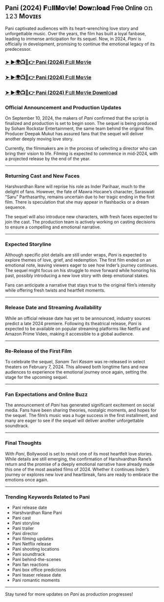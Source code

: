 ##  Pani (2024) 𝐅𝚞𝐥𝐥𝐌𝐨𝚟𝐢𝐞! 𝐃𝐨𝐰𝚗𝐥𝐨𝐚𝐝 𝖥𝗋𝖾𝖾 𝖮𝗇𝗅𝗂𝗇𝖾 𝚘𝚗 𝟷𝟸𝟹 Mᴏᴠɪᴇꜱ

 Pani captivated audiences with its heart-wrenching love story and unforgettable music. Over the years, the film has built a loyal fanbase, leading to immense anticipation for its sequel. Now, in 2024, *Pani* is officially in development, promising to continue the emotional legacy of its predecessor.

### [➤ ►🌍📺📱👉   Pani (2024) F𝚞ll Mo𝚟ie](https://t.co/eznAzEI9QT)

### [➤ ►🌍📺📱👉   Pani (2024) F𝚞ll Mo𝚟ie](https://t.co/eznAzEI9QT)

### [➤ ►🌍📺📱👉   Pani (2024) F𝚞ll Mo𝚟ie Downl𝚘ad](https://t.co/eznAzEI9QT)

### **Official Announcement and Production Updates**

On September 10, 2024, the makers of *Pani* confirmed that the script is finalized and production is set to begin soon. The sequel is being produced by Soham Rockstar Entertainment, the same team behind the original film. Producer Deepak Mukut has assured fans that the sequel will deliver another deeply moving love story.

Currently, the filmmakers are in the process of selecting a director who can bring their vision to life. Filming is expected to commence in mid-2024, with a projected release by the end of the year.

---

### **Returning Cast and New Faces**

Harshvardhan Rane will reprise his role as Inder Parihaar, much to the delight of fans. However, the fate of Mawra Hocane’s character, Saraswati “Saru” Parthasarthy, remains uncertain due to her tragic ending in the first film. There is speculation that she may appear in flashbacks or a dream sequence.

The sequel will also introduce new characters, with fresh faces expected to join the cast. The production team is actively working on casting decisions to ensure a compelling and emotional narrative.

---

### **Expected Storyline**

Although specific plot details are still under wraps, *Pani* is expected to explore themes of love, grief, and redemption. The first film ended on an emotional note, leaving viewers eager to see how Inder’s journey continues. The sequel might focus on his struggle to move forward while honoring his past, possibly introducing a new love story with deep emotional stakes.

Fans can anticipate a narrative that stays true to the original film’s intensity while offering fresh twists and heartfelt moments.

---

### **Release Date and Streaming Availability**

While an official release date has yet to be announced, industry sources predict a late 2024 premiere. Following its theatrical release, *Pani* is expected to be available on popular streaming platforms like Netflix and Amazon Prime Video, making it accessible to a global audience.

---

### **Re-Release of the First Film**

To celebrate the sequel, *Sanam Teri Kasam* was re-released in select theaters on February 7, 2024. This allowed both longtime fans and new audiences to experience the emotional journey once again, setting the stage for the upcoming sequel.

---

### **Fan Expectations and Online Buzz**

The announcement of *Pani* has generated significant excitement on social media. Fans have been sharing theories, nostalgic moments, and hopes for the sequel. The film’s music was a huge success in the first installment, and many are eager to see if the sequel will deliver another unforgettable soundtrack.

---

### **Final Thoughts**

With *Pani*, Bollywood is set to revisit one of its most heartfelt love stories. While details are still emerging, the confirmation of Harshvardhan Rane’s return and the promise of a deeply emotional narrative have already made this one of the most awaited films of 2024. Whether it continues Inder’s journey or explores new love and heartbreak, fans are ready to embrace the emotions once again.

---

### **Trending Keywords Related to Pani**

- Pani release date  
- Harshvardhan Rane Pani  
- Pani cast  
- Pani storyline  
- Pani trailer  
- Pani director  
- Pani filming updates  
- Pani Netflix release  
- Pani shooting locations  
- Pani soundtrack  
- Pani behind-the-scenes  
- Pani fan reactions  
- Pani box office predictions  
- Pani teaser release date  
- Pani romantic moments  

---

Stay tuned for more updates on *Pani* as production progresses!
